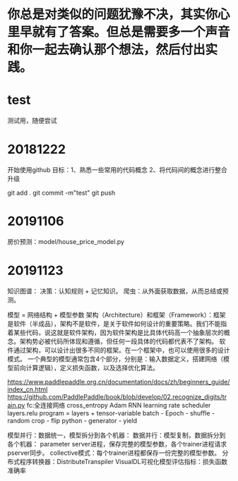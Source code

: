 # 你总是对类似的问题犹豫不决，其实你心里早就有了答案。但总是需要多一个声音和你一起去确认那个想法，然后付出实践。

# test
测试用，随便尝试

# 20181222
开始使用github
目标：1、熟悉一些常用的代码概念
2、将代码间的概念进行整合升级

git add .
git commit -m"test"
git push

# 20191106
房价预测：model/house_price_model.py

# 20191123
知识图谱：
决策：认知规则 + 记忆知识。
爬虫：从外面获取数据，从而总结或预测。

模型 = 网络结构 + 模型参数
架构（Architecture）和框架（Framework）：框架是软件（半成品），架构不是软件，是关于软件如何设计的重要策略。我们不能指着某些代码，说这就是软件架构，因为软件架构是比具体代码高一个抽象层次的概念。架构势必被代码所体现和遵循，但任何一段具体的代码都代表不了架构。
软件通过架构，可以设计出很多不同的框架。在一个框架中，也可以使用很多的设计模式。
一个典型的模型通常包含4个部分，分别是：输入数据定义，搭建网络（模型前向计算逻辑），定义损失函数，以及选择优化算法。

https://www.paddlepaddle.org.cn/documentation/docs/zh/beginners_guide/index_cn.html
https://github.com/PaddlePaddle/book/blob/develop/02.recognize_digits/train.py
fc:全连接网络
cross_entropy
Adam
RNN
learning rate scheduler
layers.relu
program = layers + tensor-variable
batch - Epoch - shuffle - random crop - flip
python - generator - yield


模型并行：数据统一，模型拆分到各个机器：
数据并行：模型复制，数据拆分到各个机器：
parameter server进程，保存完整的模型参数，各个trainer进程请求pserver同步。
collective模式：每个trainer进程都保存一份完整的模型参数。
分布式程序转换器：DistributeTranspiler
VisualDL可视化模型评估指标：损失函数 准确率


